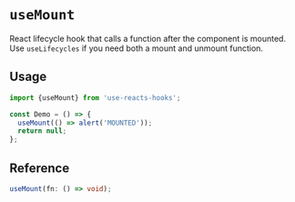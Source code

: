 # `useMount`

React lifecycle hook that calls a function after the component is mounted. Use `useLifecycles` if you need both a mount and unmount function.

## Usage

```jsx
import {useMount} from 'use-reacts-hooks';

const Demo = () => {
  useMount(() => alert('MOUNTED'));
  return null;
};
```

## Reference

```ts
useMount(fn: () => void);
```
